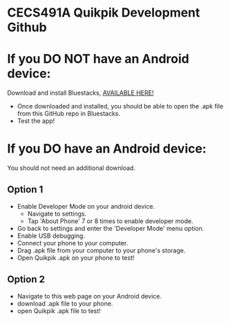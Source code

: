 # CECS491A Quikpik Development Github

# If you DO NOT have an Android device:
Download and install Bluestacks, [AVAILABLE HERE!](https://www.bluestacks.com/)

* Once downloaded and installed, you should be able to open the .apk file from this GitHub repo in Bluestacks.
* Test the app!

# If you DO have an Android device:
You should not need an additional download.

## Option 1
* Enable Developer Mode on your android device.
  * Navigate to settings.
  * Tap 'About Phone' 7 or 8 times to enable developer mode.
* Go back to settings and enter the 'Developer Mode' menu option.
* Enable USB debugging.
* Connect your phone to your computer.
* Drag .apk file from your computer to your phone's storage.
* Open Quikpik .apk on your phone to test!
 
## Option 2
* Navigate to this web page on your Android device.
* download .apk file to your phone.
* open Quikpik .apk file to test!
